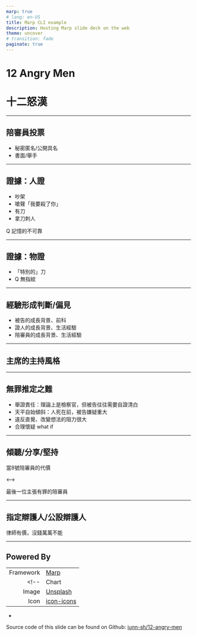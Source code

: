 ```yaml
---
marp: true
# lang: en-US
title: Marp CLI example
description: Hosting Marp slide deck on the web
theme: uncover
# transition: fade
paginate: true
---
```


<!-- _paginate: false -->

# 12 Angry Men 
# 十二怒漢

---

## 陪審員投票

- 秘密匿名/公開具名
- 書面/舉手

---

## 證據：人證

- 吵架
- 嗆聲「我要殺了你」
- 有刀
- 拿刀刺人

Q 記憶的不可靠

---

## 證據：物證

- 「特別的」刀
- Q 無指紋

---

## 經驗形成判斷/偏見

- 被告的成長背景、前科
- 證人的成長背景、生活經驗
- 陪審員的成長背景、生活經驗

---

## 主席的主持風格

---

## 無罪推定之難

- 舉證責任：理論上是檢察官，但被告往往需要自證清白
- 天平自始傾斜：人死在前，被告嫌疑重大
- 違反直覺、改變想法的阻力很大
- 合理懷疑 what if

---

## 傾聽/分享/堅持

當8號陪審員的代價 

<--> 

最後一位主張有罪的陪審員

---

## 指定辯護人/公設辯護人

律師有價，沒錢萬萬不能

---

<!-- _paginate: false -->

<!-- <style scoped>
p {
  font-size: 26px;
}
</style> -->

<!-- ![bg left:33%](images/photo-1517771778436-39f5763f5270.jpg) -->

## Powered By

|           |                                      |
| --------: | :----------------------------------- |
| Framework | [Marp](https://marp.app)             |
<!-- | Chart     | [amCharts](https://www.amcharts.com) |
| Image     | [Unsplash](https://unsplash.com)     |
| Icon      | [icon-icons](https://icon-icons.com) | -->

-

Source code of this slide can be found on Github: 
[iunn-sh/12-angry-men](https://github.com/iunn-sh/12-angry-men)

<!-- img credit https://images.unsplash.com/photo-1517771778436-39f5763f5270 -->